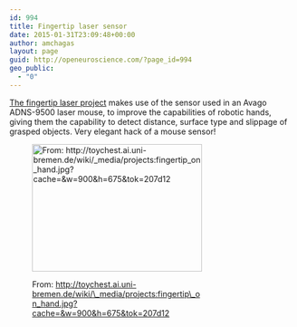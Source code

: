 ```yaml
---
id: 994
title: Fingertip laser sensor
date: 2015-01-31T23:09:48+00:00
author: amchagas
layout: page
guid: http://openeuroscience.com/?page_id=994
geo_public:
  - "0"
---
```

[The fingertip laser project](http://toychest.ai.uni-bremen.de/wiki/projects:fingertip#fingertip_laser_sensor) makes use of the sensor used in an Avago ADNS-9500 laser mouse, to improve the capabilities of robotic hands, giving them the capability to detect distance, surface type and slippage of grasped objects. Very elegant hack of a mouse sensor!<figure id="attachment_996" style="width: 300px" class="wp-caption aligncenter">

[<img class="size-medium wp-image-996" src="https://i1.wp.com/openeuroscience.com/wp-content/uploads/2015/01/fingertip_on_hand.jpg?resize=300%2C225" alt="From: http://toychest.ai.uni-bremen.de/wiki/_media/projects:fingertip_on_hand.jpg?cache=&w=900&h=675&tok=207d12" width="300" height="225" srcset="https://i1.wp.com/openeuroscience.com/wp-content/uploads/2015/01/fingertip_on_hand.jpg?w=900 900w, https://i1.wp.com/openeuroscience.com/wp-content/uploads/2015/01/fingertip_on_hand.jpg?resize=300%2C225 300w, https://i1.wp.com/openeuroscience.com/wp-content/uploads/2015/01/fingertip_on_hand.jpg?resize=768%2C576 768w" sizes="(max-width: 300px) 100vw, 300px" data-recalc-dims="1" />](https://i1.wp.com/openeuroscience.com/wp-content/uploads/2015/01/fingertip_on_hand.jpg)<figcaption class="wp-caption-text">From: http://toychest.ai.uni-bremen.de/wiki/\_media/projects:fingertip\_on_hand.jpg?cache=&w=900&h=675&tok=207d12</figcaption></figure>